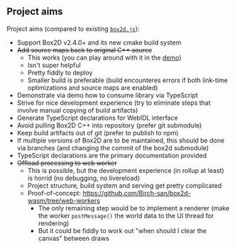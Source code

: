 ## Project aims

Project aims (compared to existing [`box2d.js`](https://github.com/kripken/box2d.js/)):

- Support Box2D v2.4.0+ and its new cmake build system
- ~~Add source maps back to original C++ source~~
  - This works (you can play around with it in the [demo](https://birchlabs.co.uk/box2d-wasm/demo/))
  - Isn't super helpful
  - Pretty fiddly to deploy
  - Smaller build is preferable (build encounteres errors if both link-time optimizations and source maps are enabled)
- Demonstrate via demo how to consume library via TypeScript
- Strive for nice development experience (try to eliminate steps that involve manual copying of build artifacts)
- Generate TypeScript declarations for WebIDL interface
- Avoid pulling Box2D C++ into repository (prefer git submodule)
- Keep build artifacts out of git (prefer to publish to npm)
- If multiple versions of Box2D are to be maintained, this should be done via branches (and changing the commit of the box2d submodule)
- TypeScript declarations are the primary documentation provided
- ~~Offload processing to web worker~~
  - This is possible, but the development experience (in rollup at least) is horrid (no debugging, no livereload)
  - Project structure, build system and serving get pretty complicated
  - Proof-of-concept: https://github.com/Birch-san/box2d-wasm/tree/web-workers
    - The only remaining step would be to implement a renderer (make the worker `postMessage()` the world data to the UI thread for rendering)
    - But it could be fiddly to work out "when should I clear the canvas" between draws